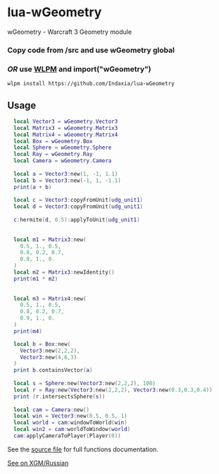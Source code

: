 # lua-wGeometry
wGeometry - Warcraft 3 Geometry module

### Copy code from /src and use wGeometry global

### *OR* use [WLPM](https://github.com/Indaxia/wc3-wlpm-module-manager) and import("wGeometry")
```
wlpm install https://github.com/Indaxia/lua-wGeometry
```

## Usage

```lua
  local Vector3 = wGeometry.Vector3
  local Matrix3 = wGeometry.Matrix3
  local Matrix4 = wGeometry.Matrix4
  local Box = wGeometry.Box 
  local Sphere = wGeometry.Sphere 
  local Ray = wGeometry.Ray
  local Camera = wGeometry.Camera
  
  local a = Vector3:new(1, -1, 1.1)
  local b = Vector3:new(-1, 1, -1.1)
  print(a + b)
  
  local c = Vector3:copyFromUnit(udg_unit1)
  local d = Vector3:copyFromUnit(udg_unit1)
  
  c:hermite(d, 0.5):applyToUnit(udg_unit1)
  
  
  local m1 = Matrix3:new(
    0.5, 1., 0.5, 
    0.8, 0.2, 0.7, 
    0.9, 1., 0.
  )
  local m2 = Matrix3:newIdentity()
  print(m1 * m2)
  
  
  local m3 = Matrix4:new(
    0.5, 1., 0.5, 
    0.8, 0.2, 0.7, 
    0.9, 1., 0.
  )
  print(m4)

  local b = Box:new(
    Vector3:new(2,2,2),
    Vector3:new(4,6,3)
  )
  print b.containsVector(a)
  
  local s = Sphere:new(Vector3:new(2,2,2), 100)
  local r = Ray:new(Vector3:new(2,2,2), Vector3:new(0.3,0.3,0.4))
  print (r.intersectsSphere(s))
  
  local cam = Camera:new()
  local win = Vector3:new(0.5, 0.5, 1)
  local world = cam:windowToWorld(win)
  local win2 = cam:worldToWindow(world)
  cam:applyCameraToPlayer(Player(0))
```

See the [source file](/src/wGeometry.lua) for full functions documentation.

[See on XGM/Russian](https://xgm.guru/p/wc3/lua-wgeometry)
